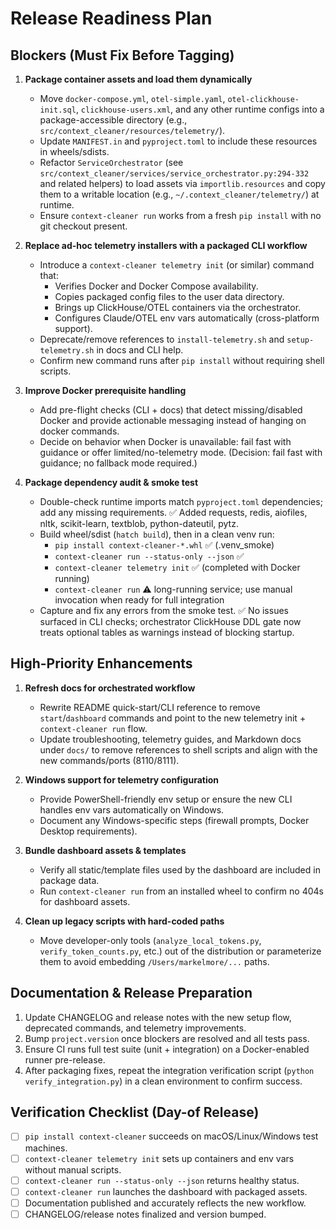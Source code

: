 # Release Readiness Plan

## Blockers (Must Fix Before Tagging)

1. **Package container assets and load them dynamically**
   - Move `docker-compose.yml`, `otel-simple.yaml`, `otel-clickhouse-init.sql`, `clickhouse-users.xml`, and any other runtime configs into a package-accessible directory (e.g., `src/context_cleaner/resources/telemetry/`).
   - Update `MANIFEST.in` and `pyproject.toml` to include these resources in wheels/sdists.
   - Refactor `ServiceOrchestrator` (see `src/context_cleaner/services/service_orchestrator.py:294-332` and related helpers) to load assets via `importlib.resources` and copy them to a writable location (e.g., `~/.context_cleaner/telemetry/`) at runtime.
   - Ensure `context-cleaner run` works from a fresh `pip install` with no git checkout present.

2. **Replace ad-hoc telemetry installers with a packaged CLI workflow**
   - Introduce a `context-cleaner telemetry init` (or similar) command that:
     - Verifies Docker and Docker Compose availability.
     - Copies packaged config files to the user data directory.
     - Brings up ClickHouse/OTEL containers via the orchestrator.
     - Configures Claude/OTEL env vars automatically (cross-platform support).
   - Deprecate/remove references to `install-telemetry.sh` and `setup-telemetry.sh` in docs and CLI help.
   - Confirm new command runs after `pip install` without requiring shell scripts.

3. **Improve Docker prerequisite handling**
   - Add pre-flight checks (CLI + docs) that detect missing/disabled Docker and provide actionable messaging instead of hanging on docker commands.
   - Decide on behavior when Docker is unavailable: fail fast with guidance or offer limited/no-telemetry mode. (Decision: fail fast with guidance; no fallback mode required.)

4. **Package dependency audit & smoke test**
   - Double-check runtime imports match `pyproject.toml` dependencies; add any missing requirements. ✅ Added requests, redis, aiofiles, nltk, scikit-learn, textblob, python-dateutil, pytz.
   - Build wheel/sdist (`hatch build`), then in a clean venv run:
     - `pip install context-cleaner-*.whl` ✅ (.venv_smoke)
     - `context-cleaner run --status-only --json` ✅
     - `context-cleaner telemetry init` ✅ (completed with Docker running)
     - `context-cleaner run` ⚠️ long-running service; use manual invocation when ready for full integration
   - Capture and fix any errors from the smoke test. ✅ No issues surfaced in CLI checks; orchestrator ClickHouse DDL gate now treats optional tables as warnings instead of blocking startup.

## High-Priority Enhancements

1. **Refresh docs for orchestrated workflow**
   - Rewrite README quick-start/CLI reference to remove `start`/`dashboard` commands and point to the new telemetry init + `context-cleaner run` flow.
   - Update troubleshooting, telemetry guides, and Markdown docs under `docs/` to remove references to shell scripts and align with the new commands/ports (8110/8111).

2. **Windows support for telemetry configuration**
   - Provide PowerShell-friendly env setup or ensure the new CLI handles env vars automatically on Windows.
   - Document any Windows-specific steps (firewall prompts, Docker Desktop requirements).

3. **Bundle dashboard assets & templates**
   - Verify all static/template files used by the dashboard are included in package data.
   - Run `context-cleaner run` from an installed wheel to confirm no 404s for dashboard assets.

4. **Clean up legacy scripts with hard-coded paths**
   - Move developer-only tools (`analyze_local_tokens.py`, `verify_token_counts.py`, etc.) out of the distribution or parameterize them to avoid embedding `/Users/markelmore/...` paths.

## Documentation & Release Preparation

1. Update CHANGELOG and release notes with the new setup flow, deprecated commands, and telemetry improvements.
2. Bump `project.version` once blockers are resolved and all tests pass.
3. Ensure CI runs full test suite (unit + integration) on a Docker-enabled runner pre-release.
4. After packaging fixes, repeat the integration verification script (`python verify_integration.py`) in a clean environment to confirm success.

## Verification Checklist (Day-of Release)

- [ ] `pip install context-cleaner` succeeds on macOS/Linux/Windows test machines.
- [ ] `context-cleaner telemetry init` sets up containers and env vars without manual scripts.
- [ ] `context-cleaner run --status-only --json` returns healthy status.
- [ ] `context-cleaner run` launches the dashboard with packaged assets.
- [ ] Documentation published and accurately reflects the new workflow.
- [ ] CHANGELOG/release notes finalized and version bumped.
